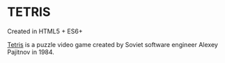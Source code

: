 # TETRIS
Created in HTML5 + ES6+

<a href="https://en.wikipedia.org/wiki/Tetris">Tetris</a> is a puzzle video game created by Soviet software engineer Alexey Pajitnov in 1984.